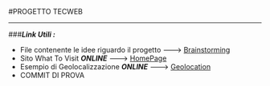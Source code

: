 #PROGETTO TECWEB
_________________
###***Link Utili :***
- File contenente le idee riguardo il progetto ---> [Brainstorming](Progettazione/BrainStorming.md)
- Sito What To Visit ***ONLINE*** ---> [HomePage](http://grazianogrespan.github.io/TecWeb-forked)
- Esempio di Geolocalizzazione ***ONLINE*** ---> [Geolocation](http://grazianogrespan.github.io/TecWeb-forked/Test/geolocation.html)
- COMMIT DI PROVA
